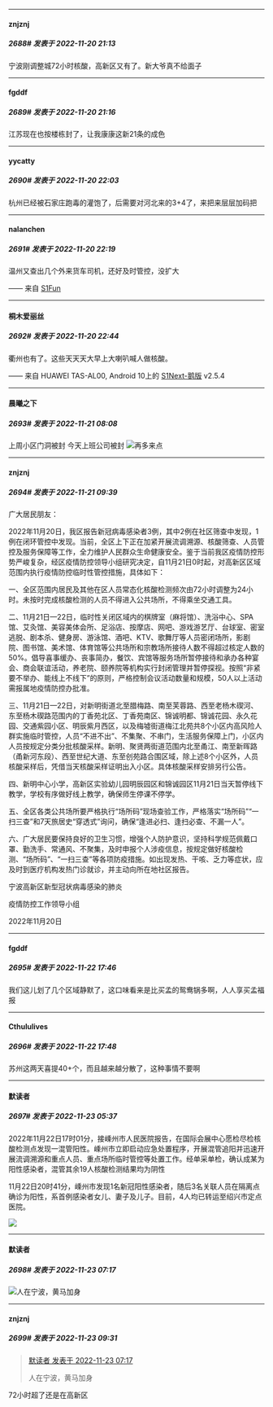 

*****

####  znjznj  
##### 2688#       发表于 2022-11-20 21:13

宁波刚调整城72小时核酸，高新区又有了。新大爷真不给面子

*****

####  fgddf  
##### 2689#       发表于 2022-11-20 21:16

江苏现在也按楼栋封了，让我康康这新21条的成色



*****

####  yycatty  
##### 2690#       发表于 2022-11-20 22:03

杭州已经被石家庄跑毒的灌饱了，后需要对河北来的3+4了，来把来层层加码把



*****

####  nalanchen  
##### 2691#       发表于 2022-11-20 22:19

温州又查出几个外来货车司机，还好及时管控，没扩大

—— 来自 [S1Fun](https://s1fun.koalcat.com)



*****

####  桐木爱丽丝  
##### 2692#       发表于 2022-11-20 22:44

衢州也有了。这些天天天大早上大喇叭喊人做核酸。

—— 来自 HUAWEI TAS-AL00, Android 10上的 [S1Next-鹅版](https://github.com/ykrank/S1-Next/releases) v2.5.4



*****

####  晨曦之下  
##### 2693#       发表于 2022-11-21 08:08

上周小区门洞被封 今天上班公司被封
<img src="https://static.saraba1st.com/image/smiley/face2017/048.png" referrerpolicy="no-referrer">再多来点



*****

####  znjznj  
##### 2694#       发表于 2022-11-21 09:39

广大居民朋友：

2022年11月20日，我区报告新冠病毒感染者3例，其中2例在社区筛查中发现，1例在闭环管控中发现。当前，全区上下正在加紧开展流调溯源、核酸筛查、人员管控及服务保障等工作，全力维护人民群众生命健康安全。鉴于当前我区疫情防控形势严峻复杂，经区疫情防控领导小组研究决定，自11月21日0时起，对高新区区域范围内执行疫情防控临时性管控措施，具体如下：

一、全区范围内居民及其他在区人员常态化核酸检测频次由72小时调整为24小时。未按时完成核酸检测的人员不得进入公共场所，不得乘坐交通工具。

二、11月21日—22日，临时性关闭区域内的棋牌室（麻将馆）、洗浴中心、SPA馆、艾灸馆、美容美体会所、足浴店、按摩店、网吧、游戏游艺厅、台球室、密室逃脱、剧本杀、健身房、游泳馆、酒吧、KTV、歌舞厅等人员密闭场所，影剧院、图书馆、美术馆、体育馆等公共场所和宗教场所接待人数不得超过核定人数的50%。倡导喜事缓办、丧事简办，餐饮、宾馆等服务场所暂停接待和承办各种宴会、商会联谊活动，养老院、颐养院等机构实行封闭管理并暂停探视。按照“非紧要不举办、能线上不线下”的原则，严格控制会议活动数量和规模，50人以上活动需报属地疫情防控办批准。

三、11月21日—22日，对新明街道北至腊梅路、南至芙蓉路、西至老杨木碶河、东至杨木碶路范围内的丁香苑北区、丁香苑南区、锦诚明都、锦诚花园、永久花园、交通紫园小区、明辰紫月西区，以及梅墟街道梅江北苑共8个小区内高风险人群实施临时管控，人员“不进不出”、不集聚、不串门，生活服务保障上门，小区内人员按规定分类分批核酸采样。新明、聚贤两街道范围内北至甬江、南至新晖路（甬新河东段）、西至世纪大道、东至创苑路合围区域，除上述8个小区外，人员核酸采样后，凭借当天核酸采样证明出入小区。具体核酸采样安排另行公告。

四、新明中心小学，高新区实验幼儿园明辰园区和锦诚园区11月21日当天暂停线下教学，学校有序做好线上教学，确保师生停课不停学。

五、全区各类公共场所要严格执行“场所码”现场查验工作，严格落实“场所码”“一扫三查”和7天旅居史“穿透式”询问，确保“逢进必扫、逢扫必查、不漏一人”。

六、广大居民要保持良好的卫生习惯，增强个人防护意识，坚持科学规范佩戴口罩、勤洗手、常通风、不聚集，及时申报个人涉疫信息，按规定做好核酸检测、“场所码”、“一扫三查”等各项防疫措施。如出现发热、干咳、乏力等症状，应及时到医疗机构发热门诊就诊，并主动向所在地社区报告。

宁波高新区新型冠状病毒感染的肺炎

疫情防控工作领导小组

2022年11月20日



*****

####  fgddf  
##### 2695#       发表于 2022-11-22 17:46

我们这儿划了几个区域静默了，这口味看来是比买孟的鸳鸯锅多啊，人人享买孟福报

*****

####  Cthululives  
##### 2696#       发表于 2022-11-22 17:48

苏州这两天喜提40+个，而且越来越分散了，这种事情不要啊



*****

####  默读者  
##### 2697#       发表于 2022-11-23 05:37

2022年11月22日17时01分，接嵊州市人民医院报告，在国际会展中心愿检尽检核酸检测点发现一混管阳性。嵊州市立即启动应急处置程序，开展混管追阳并迅速开展流调溯源和重点人员、重点场所临时管控等处置工作。经单采单检，确认成某为阳性感染者，混管其余19人核酸检测结果均为阴性

11月22日20时41分，嵊州市发现1名新冠阳性感染者，随后3名关联人员在隔离点确诊为阳性，系首例感染者女儿、妻子及儿子。目前，4人均已转运至绍兴市定点医院。

<img src="https://static.saraba1st.com/image/smiley/face2017/100.png" referrerpolicy="no-referrer">



*****

####  默读者  
##### 2698#       发表于 2022-11-23 07:17

<img src="https://static.saraba1st.com/image/smiley/face2017/001.png" referrerpolicy="no-referrer">人在宁波，黄马加身



*****

####  znjznj  
##### 2699#       发表于 2022-11-23 09:31

<blockquote><a href="httphttps://bbs.saraba1st.com/2b/forum.php?mod=redirect&amp;goto=findpost&amp;pid=58565249&amp;ptid=2062395" target="_blank">默读者 发表于 2022-11-23 07:17</a>

人在宁波，黄马加身</blockquote>
72小时超了还是在高新区

